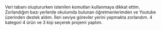 Veri tabanı oluştururken istenilen komutları kullanmaya dikkat ettim. Zorlandığım bazı yerlerde okulumda bulunan öğretmenlerimden ve Youtube üzerinden destek aldım. 
İleri seviye görevler yerini yapmakta zorlandım. 
4 kategori 4 ürün ve 3 kişi seçerek projemi yaptım. 
